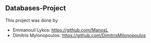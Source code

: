 ## Databases-Project

This project was done by

- Emmanouil Lykos: https://github.com/ManosL
- Dimitris Mylonopoulos: https://github.com/DimitrisMilonopoulos
